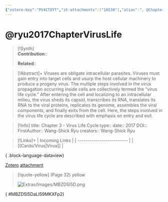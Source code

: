 ```yaml
---
{"zotero-key":"PV4CTXYT","zt-attachments":["16530"],"alias":", @Chapter 3 - Virus Life Cycle","keywords":["Cell-to-cell spread","clathrin-mediated endocytosis","fusion peptide","late domain","macropinocytosis","multivesicular bodies","packaging signal","receptor-mediated endocytosis"],"FirstAuthor":"[[ Wang-Shick Ryu]]","tags":["source/researchpaper"],"dg-publish":true,"permalink":"/sources/ryu2017-chapter-virus-life/","dgPassFrontmatter":true}
---
```


# @ryu2017ChapterVirusLife

>[!Synth]  
>**Contribution**::  
>  
>**Related**:: 
>  

> [!Abstract]+
> Viruses are obligate intracellular parasites. Viruses must gain entry into target cells and usurp the host cellular machinery to produce a progeny virus. The multiple steps involved in the virus propagation occurring inside cells are collectively termed the “virus life cycle.” After entering the cell and localizing to an intracellular milieu, the virus sheds its capsid, transcribes its RNA, translates its RNA to the viral proteins, replicates its genome, assembles the viral components, and finally exits from the cell. Here, the steps involved in the virus life cycle are described with emphasis on entry and exit.

> [!Info]
> title: Chapter 3 - Virus Life Cycle
> type:: 
> date:: 2017
> DOI:: 
> FirstAuthor:: Wang-Shick Ryu
> creators:: Wang-Shick Ryu

> [!Links]+
>  | Incoming Links            |
> | ------------------------- |
> | [[Cards/Virus\|Virus]] |
> 
{ .block-language-dataview}


[Zotero](zotero://select/library/items/PV4CTXYT) [attachment](<file:///Users/nathanmaxwell/Zotero/storage/LI59MKXF/Ryu%20-%202017%20-%20Chapter%203%20-%20Virus%20Life%20Cycle.pdf>)

> [!quote-yellow] (Page 32) yellow
> 
> ![Extras/Images/MBZD5I5D.png](/img/user/Extras/Images/MBZD5I5D.png)
>
{ #MBZD5I5DaLI59MKXFp2}

